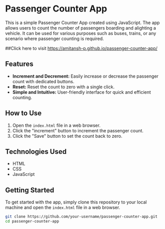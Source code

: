 # Passenger Counter App

This is a simple Passenger Counter App created using JavaScript. The app allows users to count the number of passengers boarding and alighting a vehicle. It can be used for various purposes such as buses, trains, or any scenario where passenger counting is required.

##Click here to visit
https://amitansh-p.github.io/passenger-counter-app/

## Features

- **Increment and Decrement:** Easily increase or decrease the passenger count with dedicated buttons.
- **Reset:** Reset the count to zero with a single click.
- **Simple and Intuitive:** User-friendly interface for quick and efficient counting.

## How to Use

1. Open the `index.html` file in a web browser.
2. Click the "increment" button to increment the passenger count.
3. Click the "Save" button to set the count back to zero.

## Technologies Used

- HTML
- CSS
- JavaScript

## Getting Started

To get started with the app, simply clone this repository to your local machine and open the `index.html` file in a web browser.

```bash
git clone https://github.com/your-username/passenger-counter-app.git
cd passenger-counter-app

